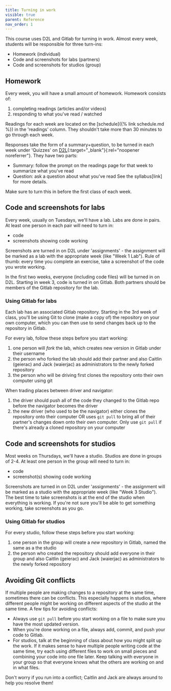 ```yaml
---
title: Turning in work
visible: true
parent: Reference
nav_order: 1
---
```


This course uses D2L and Gitlab for turning in work. Almost every week, students will be responsible for three turn-ins:
* Homework (individual)
* Code and screenshots for labs (partners)
* Code and screenshots for studios (group)

## Homework

Every week, you will have a small amount of homework. Homework consists of:
1. completing readings (articles and/or videos)
2. responding to what you've read / watched

Readings for each week are located on the [schedule]({% link schedule.md %}) in the 'readings' column. They shouldn't take more than 30 minutes to go through each week.

Responses take the form of a summary+question, to be turned in each week under 'Quizzes' on [D2L](https://d2l.msu.edu/){:target="_blank"}{:rel="noopener noreferrer"}. They have two parts:
* Summary: follow the prompt on the readings page for that week to summarize what you've read
* Question: ask a question about what you've read
See the syllabus[link] for more details.

Make sure to turn this in before the first class of each week.

## Code and screenshots for labs

Every week, usually on Tuesdays, we'll have a lab. Labs are done in pairs. At least one person in each pair will need to turn in:
* code
* screenshots showing code working

Screenshots are turned in on D2L under 'assignments' - the assignment will be marked as a lab with the appropriate week (like "Week 1 Lab"). Rule of thumb: every time you complete an exercise, take a screenshot of the code you wrote working.

In the first two weeks, everyone (including code files) will be turned in on D2L. Starting in week 3, code is turned in on Gitlab. Both partners should be members of the Gitlab repository for the lab.

### Using Gitlab for labs

Each lab has an associated Gitlab repository. Starting in the 3rd week of class, you'll be using Git to clone (make a copy of) the repository on your own computer, which you can then use to send changes back up to the repository in Gitlab. 

For every lab, follow these steps before you start working:
1. one person will *fork* the lab, which creates new version in Gitlab under their username
2. the person who forked the lab should add their partner and also Caitlin (geierac) and Jack (waierjac) as administrators to the newly forked repository
3. the person who will be driving first clones the repository onto their own computer using git

When trading places between driver and navigator:
1. the driver should push all of the code they changed to the Gitlab repo before the navigator becomes the driver
2. the new driver (who used to be the navigator) either clones the repository onto their computer OR uses `git pull` to bring all of their partner's changes down onto their own computer. Only use `git pull` if there's already a cloned repository on your computer

## Code and screenshots for studios

Most weeks on Thursdays, we'll have a studio. Studios are done in groups of 2-4. At least one person in the group will need to turn in:
* code
* screenshot(s) showing code working

Screenshots are turned in on D2L under 'assignments' - the assignment will be marked as a studio with the appropriate week (like "Week 3 Studio"). The best time to take screenshots is at the end of the studio when everything is working. If you're not sure you'll be able to get something working, take screenshots as you go.

### Using Gitlab for studios

For every studio, follow these steps before you start working:
1. one person in the group will create a *new* repository in Gitlab, named the same as a the studio
2. the person who created the repository should add everyone in their group and also Caitlin (geierac) and Jack (waierjac) as administrators to the newly forked repository

## Avoiding Git conflicts

If multiple people are making changes to a repository at the same time, sometimes there can be conflicts. This especially happens in studios, where different people might be working on different aspects of the studio at the same time. A few tips for avoiding conflicts:
* Always use `git pull` before you start working on a file to make sure you have the most updated version.
* When you're done working on a file, always add, commit, and push your code to Gitlab.
* For studios, talk at the beginning of class about how you might split up the work. If it makes sense to have multiple people writing code at the same time, try each using different files to work on small pieces and combining your code into one file later. Keep talking with everyone in your group so that everyone knows what the others are working on and in what files.

Don't worry if you run into a conflict; Caitlin and Jack are always around to help you resolve them! 